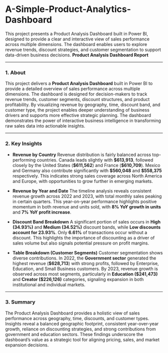 # A-Simple-Product-Analytics-Dashboard
This project presents a Product Analysis Dashboard built in Power BI, designed to provide a clear and interactive view of sales performance across multiple dimensions. The dashboard enables users to explore revenue trends, discount strategies, and customer segmentation to support data-driven business decisions.
**Product Analysis Dashboard Report**

---

### 1. About

This project delivers a **Product Analysis Dashboard** built in Power BI to provide a detailed overview of sales performance across multiple dimensions. The dashboard is designed for decision-makers to track revenue trends, customer segments, discount structures, and product profitability. By visualizing revenue by geography, time, discount band, and customer type, the project enables deeper understanding of business drivers and supports more effective strategic planning. The dashboard demonstrates the power of interactive business intelligence in transforming raw sales data into actionable insights.

---

### 2. Key Insights

- **Revenue by Country**
Revenue distribution is fairly balanced across top-performing countries. Canada leads slightly with **\$613,913**, followed closely by the United States (**\$611,562**) and France (**\$610,709**). Mexico and Germany also contribute significantly with **\$560,048** and **\$558,375** respectively. This indicates strong sales coverage across North America and Europe, with opportunities to grow further in emerging markets.

- **Revenue by Year and Date**
The timeline analysis reveals consistent revenue growth across 2022 and 2023, with total monthly sales peaking in certain quarters. This year-on-year performance highlights positive momentum in both revenue and units sold, with **8% YoY growth in units** and **7% YoY profit increase**.

- **Discount Band Breakdown**
A significant portion of sales occurs in **High (34.93%)** and **Medium (34.52%)** discount bands, while **Low discounts account for 23.93%**. Only **6.61%** of transactions occur without a discount. This highlights the importance of discounting as a driver of sales volume but also signals potential pressure on profit margins.

- **Table Breakdown (Customer Segments)**
Customer segmentation shows diverse contributions. In 2022, the **Government sector** generated the highest revenue (**\$628,713**) with strong profits, followed by Enterprise, Education, and Small Business customers. By 2023, revenue growth is observed across most segments, particularly in **Education (\$241,473)** and **Creator (\$226,126)** categories, signaling expansion in both institutional and individual markets.

---

### 3. Summary

The Product Analysis Dashboard provides a holistic view of sales performance across geography, time, discounts, and customer types. Insights reveal a balanced geographic footprint, consistent year-over-year growth, reliance on discounting strategies, and strong contributions from government and education sectors. These findings underscore the dashboard’s value as a strategic tool for aligning pricing, sales, and market expansion decisions.
